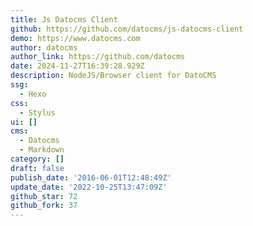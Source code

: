 ```yaml
---
title: Js Datocms Client
github: https://github.com/datocms/js-datocms-client
demo: https://www.datocms.com
author: datocms
author_link: https://github.com/datocms
date: 2024-11-27T16:39:28.929Z
description: NodeJS/Browser client for DatoCMS
ssg:
  - Hexo
css:
  - Stylus
ui: []
cms:
  - Datocms
  - Markdown
category: []
draft: false
publish_date: '2016-06-01T12:48:49Z'
update_date: '2022-10-25T13:47:09Z'
github_star: 72
github_fork: 37
---
```

